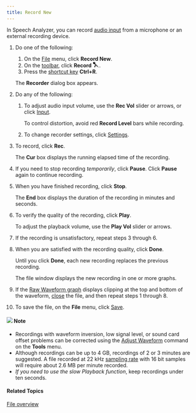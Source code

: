 ```yaml
---
title: Record New
---
```


In Speech Analyzer, you can record [audio input](audio-input-devices) from a microphone or an external recording device.

1. Do one of the following:
   1. On the [File](overview) menu, click **Record New**.
   1. On the [toolbar](../../toolbar/toolbar), click **Record** ![](../../../images/050.png).
   1. Press the [shortcut key](../../shortcuts/menu) **Ctrl+R**.

    The **Recorder** dialog box appears.

1. Do any of the following:
   1. To adjust audio input volume, use the **Rec Vol** slider or arrows, or click [Input](recording-control).

      To control distortion, avoid red **Record Level** bars while recording.

    1. To change recorder settings, click [Settings](recorder-settings).
1. To record, click **Rec**.

    The **Cur** box displays the running elapsed time of the recording.

1. If you need to stop recording *temporarily*, click **Pause**. Click **Pause** again to continue recording.
1. When you have finished recording, click **Stop**.

    The **End** box displays the duration of the recording in minutes and seconds.

1. To verify the quality of the recording, click **Play**.

    To adjust the playback volume, use the **Play Vol** slider or arrows.

1. If the recording is unsatisfactory, repeat steps 3 through 6.
1. When you are satisfied with the recording quality, click **Done**.

    Until you click **Done**, each new recording replaces the previous recording.

    The file window displays the new recording in one or more graphs.

1. If the [Raw Waveform graph](../graphs/types/raw-waveform) displays clipping at the top and bottom of the waveform, [close](close) the file, and then repeat steps 1 through 8.
1. To save the file, on the **File** menu, click [Save](save).

#### ![](../../../images/001.png) **Note**
- Recordings with waveform inversion, low signal level, or sound card offset problems can be corrected using the [Adjust Waveform](../tools/adjust-waveform) command on the **Tools** menu.
- Although recordings can be up to 4 GB, recordings of 2 or 3 minutes are suggested. A file recorded at 22 kHz [sampling rate](recorder-settings) with 16 bit samples will require about 2.6 MB per minute recorded.
- *If you need to use the slow Playback function*, keep recordings under ten seconds.

#### **Related Topics**
[File overview](overview)